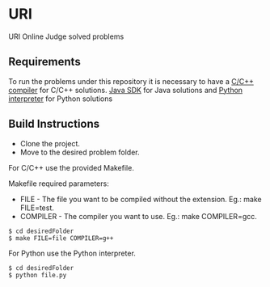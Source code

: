# URI

URI Online Judge solved problems

## Requirements ##

To run the problems under this repository it is necessary to have a [C/C++ compiler](https://gcc.gnu.org/) for C/C++ solutions. [Java SDK](http://www.oracle.com/technetwork/indexes/downloads/index.html?ssSourceSiteId=ocomen) for Java solutions and [Python interpreter](https://www.python.org/) for Python solutions

## Build Instructions ##

* Clone the project.
* Move to the desired problem folder.

For C/C++ use the provided Makefile.

Makefile required parameters:
* FILE - The file you want to be compiled without the extension. Eg.: make FILE=test.
* COMPILER - The compiler you want to use. Eg.: make COMPILER=gcc.

```
$ cd desiredFolder
$ make FILE=file COMPILER=g++
```

For Python use the Python interpreter.

```
$ cd desiredFolder
$ python file.py
```
